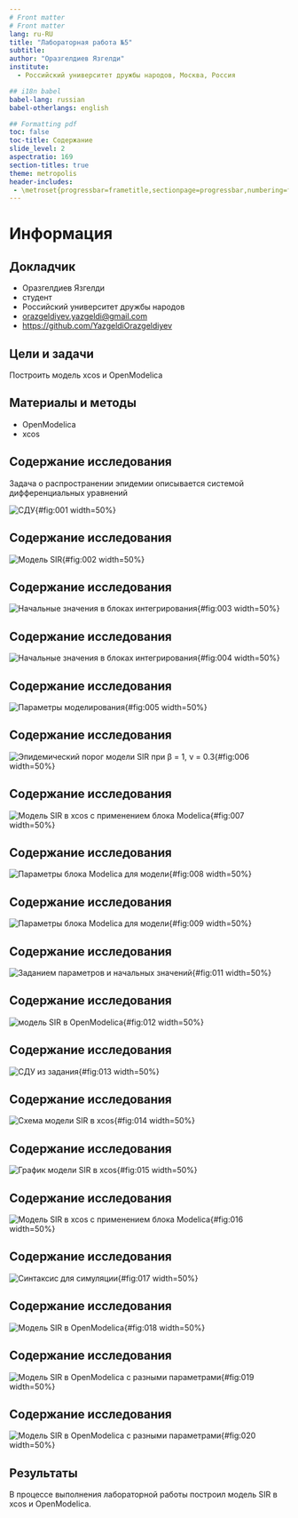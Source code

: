 ```yaml
---
# Front matter
# Front matter
lang: ru-RU
title: "Лабораторная работа №5"
subtitle:
author: "Оразгелдиев Язгелди"
institute:
  - Российский университет дружбы народов, Москва, Россия

## i18n babel
babel-lang: russian
babel-otherlangs: english

## Formatting pdf
toc: false
toc-title: Содержание
slide_level: 2
aspectratio: 169
section-titles: true
theme: metropolis
header-includes:
 - \metroset{progressbar=frametitle,sectionpage=progressbar,numbering=fraction}
---
```


# Информация

## Докладчик

  * Оразгелдиев Язгелди
  * студент
  * Российский университет дружбы народов
  * [orazgeldiyev.yazgeldi@gmail.com](mailto:orazgeldiyev.yazgeldi@gmail.com)
  * <https://github.com/YazgeldiOrazgeldiyev>

## Цели и задачи

Построить модель xcos и OpenModelica

## Материалы и методы

- OpenModelica
- xcos

## Содержание исследования

Задача о распространении эпидемии описывается системой дифференциальных уравнений

![СДУ](image/1_2.jpg){#fig:001 width=50%}

## Содержание исследования

![Модель SIR](image/2.jpg){#fig:002 width=50%}

## Содержание исследования

![Начальные значения в блоках интегрирования](image/3.jpg){#fig:003 width=50%}

## Содержание исследования

![Начальные значения в блоках интегрирования](image/4.jpg){#fig:004 width=50%}

## Содержание исследования

![Параметры моделирования](image/5.jpg){#fig:005 width=50%}

## Содержание исследования

![Эпидемический порог модели SIR при β = 1, ν = 0.3](image/6.jpg){#fig:006 width=50%}

## Содержание исследования
![Модель SIR в xcos с применением блока Modelica](image/7.jpg){#fig:007 width=50%}

## Содержание исследования

![Параметры блока Modelica для модели](image/8.jpg){#fig:008 width=50%}

## Содержание исследования

![Параметры блока Modelica для модели](image/9.jpg){#fig:009 width=50%}

## Содержание исследования

![Заданием параметров и начальных значений](image/11.jpg){#fig:011 width=50%}

## Содержание исследования

![модель SIR в OpenModelica](image/12.jpg){#fig:012 width=50%}

## Содержание исследования

![СДУ из задания](image/1.jpg){#fig:013 width=50%}

## Содержание исследования

![Схема модели SIR в xcos ](image/13.jpg){#fig:014 width=50%}

## Содержание исследования

![График модели SIR в xcos](image/14.jpg){#fig:015 width=50%}

## Содержание исследования

![Модель SIR в xcos с применением блока Modelica](image/15.jpg){#fig:016 width=50%}

## Содержание исследования

![Синтаксис для симуляции](image/16.jpg){#fig:017 width=50%}

## Содержание исследования

![Модель SIR в OpenModelica](image/17.jpg){#fig:018 width=50%}

## Содержание исследования

![Модель SIR в OpenModelica с разными параметрами](image/18.jpg){#fig:019 width=50%}

## Содержание исследования

![Модель SIR в OpenModelica с разными параметрами](image/19.jpg){#fig:020 width=50%}

## Результаты

В процессе выполнения лабораторной работы построил модель SIR в xcos и OpenModelica.
